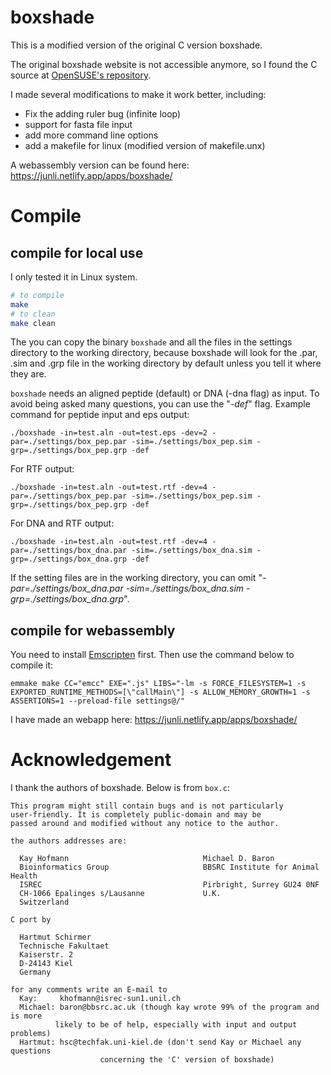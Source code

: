 # boxshade
This is a modified version of the original C version boxshade.

The original boxshade website is not accessible anymore, so I found the C source at [OpenSUSE's repository](https://ftp.lysator.liu.se/pub/opensuse/repositories/science/openSUSE_Leap_15.3/src/boxshade-3.3.1-lp153.1.9.src.rpm).

I made several modifications to make it work better, including:

- Fix the adding ruler bug (infinite loop)
- support for fasta file input
- add more command line options
- add a makefile for linux (modified version of makefile.unx)

A webassembly version can be found here:
https://junli.netlify.app/apps/boxshade/

# Compile

## compile for local use
I only tested it in Linux system.
```sh
# to compile
make
# to clean
make clean
```
The you can copy the binary `boxshade` and all the files in the settings directory to the working directory, because boxshade will look for the .par, .sim and .grp file in the working directory by default unless you tell it where they are.

`boxshade` needs an aligned peptide (default) or DNA (-dna flag) as input. To avoid being asked many questions, you can use the "*-def*" flag. Example command for peptide input and eps output:

`./boxshade -in=test.aln -out=test.eps -dev=2 -par=./settings/box_pep.par -sim=./settings/box_pep.sim -grp=./settings/box_pep.grp -def`

For RTF output:

`./boxshade -in=test.aln -out=test.rtf -dev=4 -par=./settings/box_pep.par -sim=./settings/box_pep.sim -grp=./settings/box_pep.grp -def`

For DNA and RTF output:

`./boxshade -in=test.aln -out=test.rtf -dev=4 -par=./settings/box_dna.par -sim=./settings/box_dna.sim -grp=./settings/box_dna.grp -def`

If the setting files are in the working directory, you can omit "*-par=./settings/box_dna.par -sim=./settings/box_dna.sim -grp=./settings/box_dna.grp*".

## compile for webassembly
You need to install [Emscripten](https://emscripten.org/docs/getting_started/downloads.html) first. Then use the command below to compile it:

`emmake make CC="emcc" EXE=".js" LIBS="-lm -s FORCE_FILESYSTEM=1 -s EXPORTED_RUNTIME_METHODS=[\"callMain\"] -s ALLOW_MEMORY_GROWTH=1 -s ASSERTIONS=1 --preload-file settings@/"`

I have made an webapp here: https://junli.netlify.app/apps/boxshade/

# Acknowledgement

I thank the authors of boxshade. Below is from `box.c`:
```
This program might still contain bugs and is not particularly
user-friendly. It is completely public-domain and may be
passed around and modified without any notice to the author.

the authors addresses are:

  Kay Hofmann                              Michael D. Baron
  Bioinformatics Group                     BBSRC Institute for Animal Health
  ISREC                                    Pirbright, Surrey GU24 0NF
  CH-1066 Epalinges s/Lausanne             U.K.
  Switzerland

C port by

  Hartmut Schirmer
  Technische Fakultaet
  Kaiserstr. 2
  D-24143 Kiel
  Germany

for any comments write an E-mail to
  Kay:     khofmann@isrec-sun1.unil.ch
  Michael: baron@bbsrc.ac.uk (though kay wrote 99% of the program and is more
	      likely to be of help, especially with input and output problems)
  Hartmut: hsc@techfak.uni-kiel.de (don't send Kay or Michael any questions
				    concerning the 'C' version of boxshade)
```